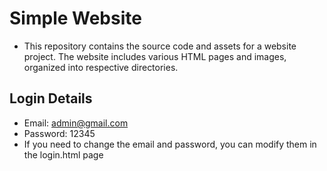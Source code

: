 # Simple Website
- This repository contains the source code and assets for a website project. The website includes various HTML pages and images, organized into respective directories.
## Login Details
- Email: admin@gmail.com
- Password: 12345
- If you need to change the email and password, you can modify them in the login.html page
